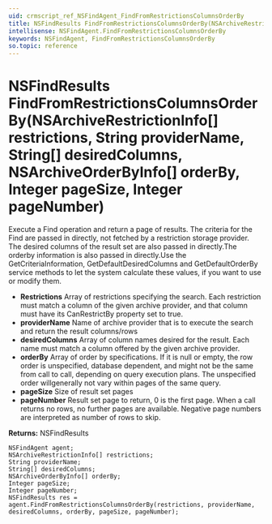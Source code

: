 ```yaml
---
uid: crmscript_ref_NSFindAgent_FindFromRestrictionsColumnsOrderBy
title: NSFindResults FindFromRestrictionsColumnsOrderBy(NSArchiveRestrictionInfo[] restrictions, String providerName, String[] desiredColumns, NSArchiveOrderByInfo[] orderBy, Integer pageSize, Integer pageNumber)
intellisense: NSFindAgent.FindFromRestrictionsColumnsOrderBy
keywords: NSFindAgent, FindFromRestrictionsColumnsOrderBy
so.topic: reference
---
```


# NSFindResults FindFromRestrictionsColumnsOrderBy(NSArchiveRestrictionInfo[] restrictions, String providerName, String[] desiredColumns, NSArchiveOrderByInfo[] orderBy, Integer pageSize, Integer pageNumber)

Execute a Find operation and return a page of results. <para/>The criteria for the Find are passed in directly, not fetched by a restriction storage provider. <para/>The desired columns of the result set are also passed in directly.<para/>The orderby information is also passed in directly.<para/>Use the GetCriteriaInformation, GetDefaultDesiredColumns and GetDefaultOrderBy service methods to let the system calculate these values, if you want to use or modify them.

* **Restrictions** Array of restrictions specifying the search. Each restriction must match a column of the  given archive provider, and that column must have its CanRestrictBy property set to true.
* **providerName** Name of archive provider that is to execute the search and return the result columns/rows
* **desiredColumns** Array of column names desired for the result. Each name must match a column offered by the given archive provider.
* **orderBy** Array of order by specifications. If it is null or empty, the row order is unspecified, database dependent, and might not be the same from call to call, depending on query execution plans. The unspecified order willgenerally not vary within pages of the same query.
* **pageSize** Size of result set pages
* **pageNumber** Result set page to return, 0 is the first page. When a call returns no rows, no further pages are available. Negative page numbers are interpreted as number of rows to skip.

**Returns:** NSFindResults

```crmscript
NSFindAgent agent;
NSArchiveRestrictionInfo[] restrictions;
String providerName;
String[] desiredColumns;
NSArchiveOrderByInfo[] orderBy;
Integer pageSize;
Integer pageNumber;
NSFindResults res = agent.FindFromRestrictionsColumnsOrderBy(restrictions, providerName, desiredColumns, orderBy, pageSize, pageNumber);
```

